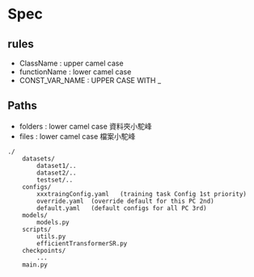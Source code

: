 # Spec
## rules 
- ClassName : upper camel case
- functionName : lower camel case
- CONST_VAR_NAME : UPPER CASE WITH _
## Paths

- folders : lower camel case 資料夾小駝峰
- files : lower camel case 檔案小駝峰
```
./
    datasets/
        dataset1/..
        dataset2/..
        testset/..
    configs/
        xxxtraingConfig.yaml   (training task Config 1st priority)
        override.yaml  (override default for this PC 2nd)
        default.yaml   (default configs for all PC 3rd)
    models/
        models.py
    scripts/
        utils.py
        efficientTransformerSR.py
    checkpoints/
        ...
    main.py    
```